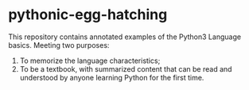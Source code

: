 # pythonic-egg-hatching

This repository contains annotated examples of the Python3 Language basics. Meeting two purposes:

1. To memorize the language characteristics;
2. To be a textbook, with summarized content that can be read and understood by anyone learning Python for the first time.
